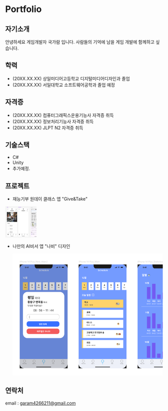 # Portfolio
## 자기소개
안녕하세요 게임개발자 국가람 입니다. 사람들의 기억에 남을 게임 개발에 함께하고 싶습니다.

## 학력
* (20XX.XX.XX) 상일미디어고등학교 디지털미디어디자인과 졸업
* (20XX.XX.XX) 서일대학교 소프트웨어공학과 졸업 예정

## 자격증
* (20XX.XX.XX) 컴퓨터그래픽스운용기능사 자격증 취득
* (20XX.XX.XX) 정보처리기능사 자격증 취득
* (20XX.XX.XX) JLPT N2 자격증 취득

## 기술스택
* C#
* Unity
* 추가예정.   

## 프로젝트
* 재능기부 원데이 클래스 앱 "Give&Take"

<img src="./image/GiveAndTake.PNG" height="100px" width="100px">

* 나만의 AI비서 앱 "나비" 디자인

   ![navi](./image/NAVI.PNG)
   
## 연락처
email : garam4266211@gmail.com
